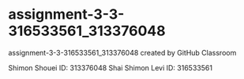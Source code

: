 # assignment-3-3-316533561_313376048
assignment-3-3-316533561_313376048 created by GitHub Classroom

Shimon Shouei ID: 313376048
Shai Shimon Levi ID: 316533561
